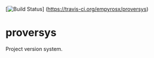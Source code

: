 [![Build Status](https://travis-ci.org/empyrosx/proversys.png?branch=master)]
(https://travis-ci.org/empyrosx/proversys)

# proversys
Project version system.
